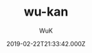 ---
title: wu-kan
github: https://github.com/wu-kan/wu-kan.github.io
demo: https://wu-kan.github.io
author: WuK
ssg:
  - Jekyll
cms:
  - No Cms
date: 2019-02-22T21:33:42.000Z
description: A content-first, sliding sidebar theme for Jekyll.
stale: false
---